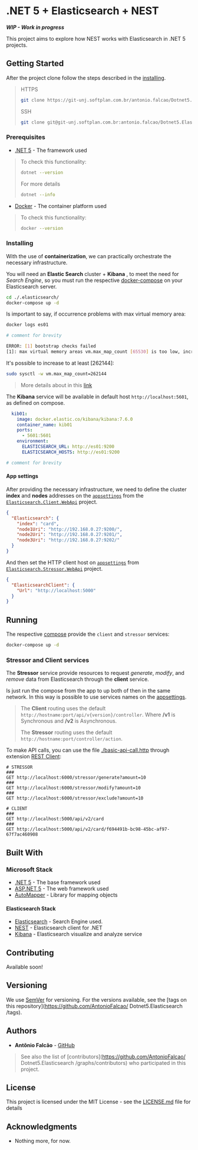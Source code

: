 # .NET 5 + Elasticsearch + NEST

***WIP - Work in progress***

This project aims to explore how NEST works with Elasticsearch in .NET 5 projects.

## Getting Started

After the project clone follow the steps described in the [installing](#installing).

> HTTPS
>
>```bash
>git clone https://git-unj.softplan.com.br/antonio.falcao/Dotnet5.Elasticsearch.git
>```
>
> SSH
>
>```bash
>git clone git@git-unj.softplan.com.br:antonio.falcao/Dotnet5.Elasticsearch.git
>```

### Prerequisites

* [.NET 5](https://github.com/dotnet/core/blob/master/release-notes/5.0/preview/5.0.0-preview.5-install-instructions.md) - The framework used

> To check this functionality:
>
>```bash
>dotnet --version
>```
>
> For more details
>
>```bash
>dotnet --info
>```

* [Docker](https://www.docker.com/) - The container platform used

> To check this functionality:
>
>```bash
>docker --version
>```

### Installing

With the use of **containerization**, we can practically orchestrate the necessary infrastructure.

You will need an **Elastic Search** cluster + **Kibana** , to meet the need for _Search Engine_, so you must run the respective [docker-compose](./.elasticsearch/docker-compose.yml) on your Elasticsearch server.

```bash
cd ./.elasticsearch/
docker-compose up -d
```

Is important to say, if occurrence problems with max virtual memory area:

```bash
docker logs es01

# comment for brevity

ERROR: [1] bootstrap checks failed
[1]: max virtual memory areas vm.max_map_count [65530] is too low, increase to at least [262144]
```  

It's possible to increase to at least [262144]:

```bash
sudo sysctl -w vm.max_map_count=262144
```

> More details about in this [link](https://www.elastic.co/guide/en/elasticsearch/reference/7.5/docker.html#docker-prod-prerequisites)

The **Kibana** service will be available in default host `http://localhost:5601`, as defined on compose.

```yaml
  kib01:
    image: docker.elastic.co/kibana/kibana:7.6.0
    container_name: kib01
    ports:
      - 5601:5601
    environment:
      ELASTICSEARCH_URL: http://es01:9200
      ELASTICSEARCH_HOSTS: http://es01:9200

# comment for brevity
```

#### App settings

After providing the necessary infrastructure, we need to define the cluster **index** and **nodes** addresses on the [`appsettings`](./src/Dotnet5.Elasticsearch.Client.WebApi/appsettings.json) from the [`Elasticsearch.Client.WebApi`](./src/Dotnet5.Elasticsearch.Client.WebApi) project.

```json
{
  "Elasticsearch": {
    "index": "card",
    "node1Uri": "http://192.168.0.27:9200/",
    "node2Uri": "http://192.168.0.27:9201/",
    "node3Uri": "http://192.168.0.27:9202/"
  }
}
```

And then set the HTTP client host on [`appsettings`](./src/Dotnet5.Elasticsearch.Stressor.WebApi/appsettings.json) from [`Elasticsearch.Stressor.WebApi`](./src/Dotnet5.Elasticsearch.Stressor.WebApi) project.

```json
{
  "ElasticsearchClient": {
    "Url": "http://localhost:5000"
  }
}
```

## Running

The respective [compose](./docker-compose.yml) provide the `client` and `stressor` services:

```bash
docker-compose up -d
```

### Stressor and Client services

The **Stressor** service provide  resources to request  _generate_, _modify_, and _remove_ data from Elasticsearch through the **client** service.

Is just run the compose from the app to up both of then in the same network. In this way is possible to use services names on the [appsettings](#app-settings).

> The **Client** routing uses the default `http://hostname:port/api/v{version}/controller`. Where  **/v1** is Synchronous and **/v2** is Asynchronous.
>
> The **Stressor** routing uses the default `http://hostname:port/controller/action`.

To make API calls, you can use the file [./basic-api-call.http](./basic-api-call.http) through extension [REST Client](https://marketplace.visualstudio.com/items?itemName=humao.rest-client):

```http request
# STRESSOR
###
GET http://localhost:6000/stressor/generate?amount=10
###
GET http://localhost:6000/stressor/modify?amount=10
###
GET http://localhost:6000/stressor/exclude?amount=10

# CLIENT
###
GET http://localhost:5000/api/v2/card
###
GET http://localhost:5000/api/v2/card/f694491b-bc98-45bc-af97-67f7ac460908
```

## Built With

### Microsoft Stack

* [.NET 5](https://dotnet.microsoft.com/) - The base framework used
* [ASP.NET 5](https://docs.microsoft.com/en-us/aspnet/core/?view=aspnetcore-3.1) - The web framework used
* [AutoMapper](https://automapper.org/) - Library for mapping objects

#### Elasticsearch Stack

* [Elasticsearch](https://www.elastic.co) - Search Engine used.
* [NEST](https://www.elastic.co/guide/en/elasticsearch/client/net-api/current/nest.html) - Elasticsearch client for .NET
* [Kibana](https://www.elastic.co/pt/kibana) - Elasticsearch visualize and analyze service

## Contributing

Available soon!

## Versioning

We use [SemVer](http://semver.org/) for versioning. For the versions available, see the [tags on this repository](https://github.com/AntonioFalcao/
Dotnet5.Elasticsearch /tags).

## Authors

* **Antônio Falcão** - [GitHub](https://github.com/AntonioFalcao)

> See also the list of [contributors](https://github.com/AntonioFalcao/
Dotnet5.Elasticsearch /graphs/contributors) who participated in this project.

## License

This project is licensed under the MIT License - see the [LICENSE.md](LICENSE.md) file for details

## Acknowledgments

* Nothing more, for now.
